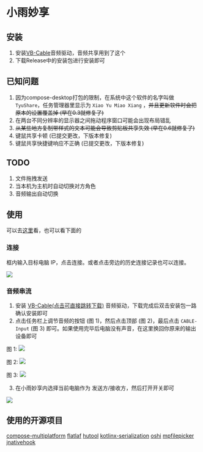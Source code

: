 # 小雨妙享
## 安装
1. 安装[VB-Cable](https://vb-audio.com/Cable/)音频驱动，音频共享用到了这个
2. 下载Release中的安装包进行安装即可

## 已知问题
1. 因为compose-desktop打包的限制，在系统中这个软件的名字叫做 `TyuShare`，任务管理器里显示为 `Xiao Yu Miao Xiang` ，~~并且更新软件时会把原本的设置覆盖掉 (早在0.3就修复了)~~
2. 在两台不同分辨率的显示器之间拖动程序窗口可能会出现布局错乱
3. ~~从某些地方复制带样式的文本可能会导致剪贴板共享失效 (早在0.6就修复了)~~
4. 键鼠共享卡顿 (已提交更改，下版本修复)
5. 键鼠共享快捷键响应不正确 (已提交更改，下版本修复)

## TODO
1. 文件拖拽发送
2. 当本机为主机时自动切换对方角色
3. 音频输出自动切换

## 使用
可以去[这里](https://note.shirakawatyu.top/article/126)看，也可以看下面的

### 连接

框内输入目标电脑 IP，点击连接。或者点击旁边的历史连接记录也可以连接。

![](https://res.shirakawatyu.top/c171fd96d35a4232bb6abade4d103253.png)

### 音频串流

1. 安装 [VB-Cable(点击可直接跳转下载)](https://vb-audio.com/Cable/index.htm) 音频驱动，下载完成后双击安装包一路确认安装即可
2. 点击任务栏上调节音频的按钮 (图 1)，然后点击顶部 (图 2)，最后点击 `CABLE-Input` (图 3) 即可。如果使用完毕后电脑没有声音，在这里换回你原来的输出设备即可

图 1:
![](https://res.shirakawatyu.top/aac2e4c612aa476a9b33dd705b9b0544.png)

图 2:
![](https://res.shirakawatyu.top/a264c76063a842678143ccbd263b064e.png)

图 3:
![](https://res.shirakawatyu.top/54a5711123fe4c7994a9bb91c52db9a8.png)

3. 在小雨妙享内选择当前电脑作为 发送方/接收方，然后打开开关即可

![](https://res.shirakawatyu.top/16b26f8e0b534e51af3d3f04dfae597f.png)

## 使用的开源项目
[compose-multiplatform](https://github.com/JetBrains/compose-multiplatform)
[flatlaf](https://github.com/JFormDesigner/FlatLaf)
[hutool](https://github.com/dromara/hutool)
[kotlinx-serialization](https://github.com/Kotlin/kotlinx.serialization)
[oshi](https://github.com/oshi/oshi)
[mpfilepicker](https://github.com/Wavesonics/compose-multiplatform-file-picker)
[jnativehook](https://github.com/kwhat/jnativehook)
